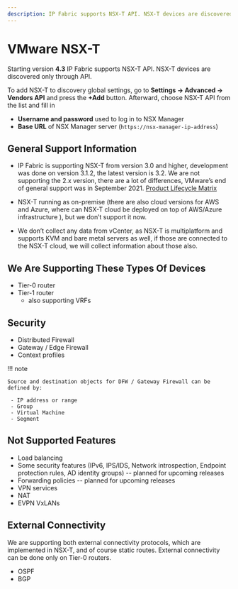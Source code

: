 ```yaml
---
description: IP Fabric supports NSX-T API. NSX-T devices are discovered only through API.
---
```


# VMware NSX-T

Starting version **4.3** IP Fabric supports NSX-T API. NSX-T devices are discovered only through API.

To add NSX-T to discovery global settings, go to **Settings → Advanced → Vendors API** and press the **+Add** button. Afterward, choose NSX-T API from the list and fill in

- **Username and password** used to log in to NSX Manager
- **Base URL** of NSX Manager server (`https://nsx-manager-ip-address`)

## General Support Information

- IP Fabric is supporting NSX-T from version 3.0 and higher,
  development was done on version 3.1.2, the latest version is 3.2. We
  are not supporting the 2.x version, there are a lot of differences,
  VMware’s end of general support was in September 2021. [Product Lifecycle Matrix](https://lifecycle.vmware.com/#/)

- NSX-T running as on-premise (there are also cloud versions for AWS
  and Azure, where can NSX-T cloud be deployed on top of AWS/Azure
  infrastructure ), but we don’t support it now.

- We don’t collect any data from vCenter, as NSX-T is multiplatform
  and supports KVM and bare metal servers as well, if those are
  connected to the NSX-T cloud, we will collect information about
  those also.

## We Are Supporting These Types Of Devices

- Tier-0 router
- Tier-1 router
  - also supporting VRFs

## Security

- Distributed Firewall
- Gateway / Edge Firewall
- Context profiles

!!! note

    Source and destination objects for DFW / Gateway Firewall can be defined by:

     - IP address or range
     - Group
     - Virtual Machine
     - Segment

## Not Supported Features

- Load balancing
- Some security features (IPv6, IPS/IDS, Network introspection, Endpoint protection rules,
  AD identity groups) -- planned for upcoming releases
- Forwarding policies -- planned for upcoming releases
- VPN services
- NAT
- EVPN VxLANs

## External Connectivity

We are supporting both external connectivity protocols, which are
implemented in NSX-T, and of course static routes. External connectivity
can be done only on Tier-0 routers.

- OSPF
- BGP
